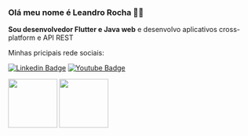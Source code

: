 ### Olá meu nome é Leandro Rocha :man_technologist:

**Sou desenvolvedor Flutter e Java web** e desenvolvo aplicativos cross-platform e API REST

Minhas pricipais rede sociais:

[![Linkedin Badge](https://img.shields.io/badge/-LinkedIn-blue?style=flat-square&logo=Linkedin&logoColor=white&link=https://www.linkedin.com/in/leandrorochaadm/)](https://www.linkedin.com/in/leandrorochaadm/)
[![Youtube Badge](https://img.shields.io/badge/-YouTube-c14438?style=flat-square&logo=YouTube&logoColor=white&link=https://www.youtube.com/channel/UC3IOIEHrxIHDeWBxAklINTA)](https://www.youtube.com/channel/UC3IOIEHrxIHDeWBxAklINTA)

<img src="https://images.vexels.com/media/users/3/166401/isolated/lists/b82aa7ac3f736dd78570dd3fa3fa9e24-icone-da-linguagem-de-programacao-java.png" height="100" width="100">
<img src="https://pbs.twimg.com/profile_images/1068091214497501184/sUuU3cpS_400x400.jpg" height="100" width="100">




<!--
**leandrorochaadm/leandrorochaadm** is a ✨ _special_ ✨ repository because its `README.md` (this file) appears on your GitHub profile.

Here are some ideas to get you started:

- 🔭 I’m currently working on ...
- 🌱 I’m currently learning ...
- 👯 I’m looking to collaborate on ...
- 🤔 I’m looking for help with ...
- 💬 Ask me about ...
- 📫 How to reach me: ...
- 😄 Pronouns: ...
- ⚡ Fun fact: ...
-->
